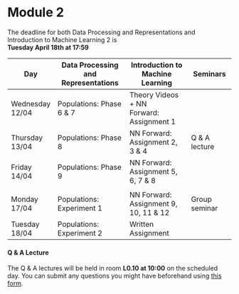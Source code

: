 
# Module 2

The deadline for both Data Processing and Representations and Introduction to Machine Learning 2 is<br>**Tuesday April 18th at 17:59**

| Day                | Data Processing<br>and Representations | Introduction to<br>Machine Learning | Seminars          |
| ------------------ | ---------------------------- | ----------------------------------- | --------------------------- |
| Wednesday<br>12/04 | Populations: Phase 6 & 7     | Theory Videos + NN<br>Forward: Assignment 1 |                     |
| Thursday<br>13/04  | Populations: Phase 8         | NN Forward:<br>Assignment 2, 3 & 4     | Q & A lecture            |
| Friday<br>14/04    | Populations: Phase 9         | NN Forward:<br>Assignment 5, 6, 7 & 8 |                           |
|                    |                              |                                       |                           |
| Monday<br>17/04    | Populations: Experiment 1    | NN Forward:<br>Assignment 9, 10, 11 & 12 | Group seminar          |
| Tuesday<br>18/04   | Populations: Experiment 2    | Written Assignment                  |                             |



#### Q & A Lecture

The Q & A lectures will be held in room **L0.10 at 10:00** on the scheduled day. You can submit any questions you might have beforehand using [this form](https://forms.office.com/Pages/ResponsePage.aspx?id=zcrxoIxhA0S5RXb7PWh05ZTDc7biyulCvpu4U-tarWtURTdPSDJaOUVHR002NzFFSktXNDNTTk5ENi4u).


